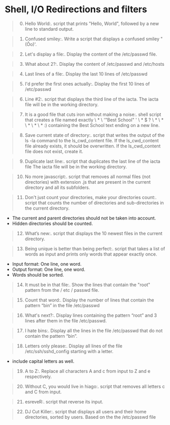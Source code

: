 
# Shell, I/O Redirections and filters #

> 0. Hello World:.
 script that prints "Hello, World", followed by a new line to standard output.

> 1. Confused smiley:.
 Write a script that displays a confused smiley "(Ôo)'.

> 2. Let's display a file:.
 Display the content of the /etc/passwd file.
 
> 3. What about 2?:.
 Display the content of /etc/passwd and /etc/hosts

> 4. Last lines of a file:.
 Display the last 10 lines of /etc/passwd

> 5. I'd prefer the first ones actually:.
 Display the first 10 lines of /etc/passwd

> 6. Line #2:.
 script that displays the third line of the iacta.
The iacta file will be in the working directory.

> 7. It is a good file that cuts iron without making a noise:.
 shell script that creates a file named exactly \ * \\ '"Best School" \' \\ * $ \? \ * \ * \ * \ * \ * :) containing the Best School text ending on a new line.

> 8. Save current state of directory:.
 script that writes the output of the ls -la command to the ls_cwd_content file. If the ls_cwd_content file already exists, it should be overwritten. If the ls_cwd_content file does not exist, create it.

> 9. Duplicate last line:.
 script that duplicates the last line of the iacta file
The iacta file will be in the working directory.

> 10. No more javascript:.
 script that removes all normal files (not directories) with extension .js that are present in the current directory and all its subfolders.

> 11. Don't just count your directories, make your directories count:.
 script that counts the number of directories and sub-directories in the current directory.
  * The current and parent directories should not be taken into account.
  * Hidden directories should be counted.

> 12. What’s new:.
 script that displays the 10 newest files in the current directory.

> 13. Being unique is better than being perfect:.
 script that takes a list of words as input and prints only words that appear exactly once.
 * Input format: One line, one word.
 * Output format: One line, one word.
 * Words should be sorted.

> 14. It must be in that file:.
 Show the lines that contain the "root" pattern from the / etc / passwd file.

> 15. Count that word:.
 Display the number of lines that contain the pattern “bin” in the file /etc/passwd

> 16. What's next?:.
 Display lines containing the pattern “root” and 3 lines after them in the file /etc/passwd.

> 17. I hate bins:.
 Display all the lines in the file /etc/passwd that do not contain the pattern “bin”.

> 18. Letters only please:.
 Display all lines of the file /etc/ssh/sshd_config starting with a letter.
  * include capital letters as well.

> 19. A to Z:.
 Replace all characters A and c from input to Z and e respectively.

> 20. Without C, you would live in hiago:.
 script that removes all letters c and C from input.

> 21. esreveR:.
 script that reverse its input.

> 22. DJ Cut Killer:.
 script that displays all users and their home directories, sorted by users. Based on the the /etc/passwd file

